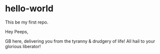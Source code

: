 # hello-world
This be my first repo.

Hey Peeps,

GB here, delivering you from the tyranny & drudgery of life! 
All hail to your glorious liberator!
